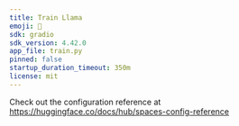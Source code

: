 ```yaml
---
title: Train Llama
emoji: 🐢
sdk: gradio
sdk_version: 4.42.0
app_file: train.py
pinned: false
startup_duration_timeout: 350m
license: mit
---
```


Check out the configuration reference at https://huggingface.co/docs/hub/spaces-config-reference
